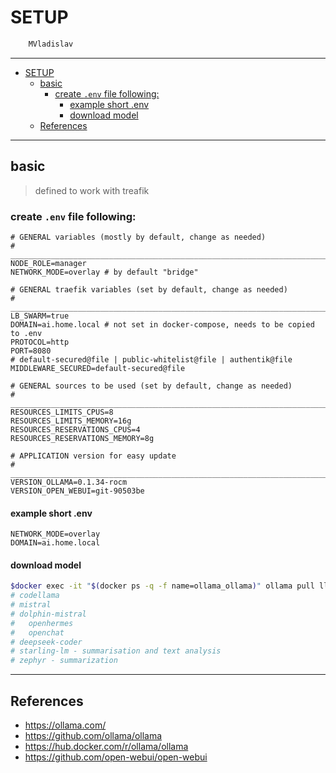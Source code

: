 # SETUP

```sh
    MVladislav
```

---

- [SETUP](#setup)
  - [basic](#basic)
    - [create `.env` file following:](#create-env-file-following)
      - [example short .env](#example-short-env)
      - [download model](#download-model)
  - [References](#references)

---

## basic

> defined to work with treafik

### create `.env` file following:

```env
# GENERAL variables (mostly by default, change as needed)
# ______________________________________________________________________________
NODE_ROLE=manager
NETWORK_MODE=overlay # by default "bridge"

# GENERAL traefik variables (set by default, change as needed)
# ______________________________________________________________________________
LB_SWARM=true
DOMAIN=ai.home.local # not set in docker-compose, needs to be copied to .env
PROTOCOL=http
PORT=8080
# default-secured@file | public-whitelist@file | authentik@file
MIDDLEWARE_SECURED=default-secured@file

# GENERAL sources to be used (set by default, change as needed)
# ______________________________________________________________________________
RESOURCES_LIMITS_CPUS=8
RESOURCES_LIMITS_MEMORY=16g
RESOURCES_RESERVATIONS_CPUS=4
RESOURCES_RESERVATIONS_MEMORY=8g

# APPLICATION version for easy update
# ______________________________________________________________________________
VERSION_OLLAMA=0.1.34-rocm
VERSION_OPEN_WEBUI=git-90503be
```

#### example short .env

```env
NETWORK_MODE=overlay
DOMAIN=ai.home.local
```

#### download model

```sh
$docker exec -it "$(docker ps -q -f name=ollama_ollama)" ollama pull llama3
# codellama
# mistral
# dolphin-mistral
#   openhermes
#   openchat
# deepseek-coder
# starling-lm - summarisation and text analysis
# zephyr - summarization
```

---

## References

- <https://ollama.com/>
- <https://github.com/ollama/ollama>
- <https://hub.docker.com/r/ollama/ollama>
- <https://github.com/open-webui/open-webui>
